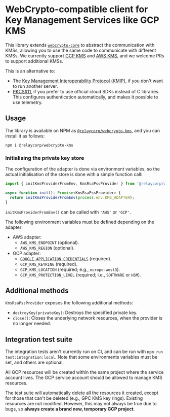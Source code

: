 # WebCrypto-compatible client for Key Management Services like GCP KMS

This library extends [`webcrypto-core`](https://www.npmjs.com/package/webcrypto-core) to abstract the communication with KMSs, allowing you to use the same code to communicate with different KMSs. We currently support [GCP KMS](https://cloud.google.com/security-key-management) and [AWS KMS](https://aws.amazon.com/kms/), and we welcome PRs to support additional KMSs.

This is an alternative to:

- The [Key Management Interoperability Protocol (KMIP)](https://en.wikipedia.org/wiki/Key_Management_Interoperability_Protocol), if you don't want to run another server.
- [PKCS#11](https://en.wikipedia.org/wiki/PKCS_11), if you prefer to use official cloud SDKs instead of C libraries. This configures authentication automatically, and makes it possible to use telemetry.

## Usage

The library is available on NPM as [`@relaycorp/webcrypto-kms`](https://www.npmjs.com/package/@relaycorp/webcrypto-kms), and you can install it as follows:

```
npm i @relaycorp/webcrypto-kms
```

### Initialising the private key store

The configuration of the adapter is done via environment variables, so the actual initialisation of the store is done with a simple function call:

```typescript
import { initKmsProviderFromEnv, KmsRsaPssProvider } from '@relaycorp/webcrypto-kms';

async function init(): Promise<KmsRsaPssProvider> {
  return initKmsProviderFromEnv(process.env.KMS_ADAPTER);
}
```

`initKmsProviderFromEnv()` can be called with `'AWS'` or `'GCP'`.

The following environment variables must be defined depending on the adapter:

- AWS adapter:
  - `AWS_KMS_ENDPOINT` (optional).
  - `AWS_KMS_REGION` (optional).
- GCP adapter:
  - [`GOOGLE_APPLICATION_CREDENTIALS`](https://cloud.google.com/docs/authentication/getting-started) (required).
  - `GCP_KMS_KEYRING` (required).
  - `GCP_KMS_LOCATION` (required; e.g., `europe-west3`).
  - `GCP_KMS_PROTECTION_LEVEL` (required; i.e., `SOFTWARE` or `HSM`).

## Additional methods

`KmsRsaPssProvider` exposes the following additional methods:

- `destroyKey(privateKey)`: Destroys the specified private key.
- `close()`: Closes the underlying network resources, when the provider is no longer needed.

## Integration test suite

The integration tests aren't currently run on CI, and can be run with `npm run test:integration:local`. Note that some environments variables must be set, and others are optional:

All GCP resources will be created within the same project where the service account lives. The GCP service account should be allowed to manage KMS resources.

The test suite will automatically delete all the resources it created, except for those that can't be deleted (e.g., GPC KMS key rings). Existing resources are not modified. However, this may not always be true due to bugs, so **always create a brand new, temporary GCP project**.
